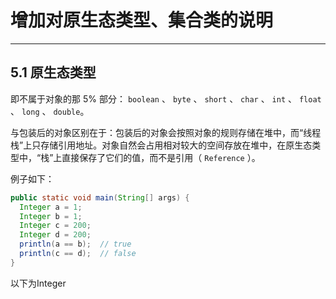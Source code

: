 # 增加对原生态类型、集合类的说明

---

## 5.1 原生态类型
即不属于对象的那 5% 部分： `boolean` 、 `byte` 、 `short` 、 `char` 、 `int` 、 `float` 、 `long` 、 `double`。

与包装后的对象区别在于：包装后的对象会按照对象的规则存储在堆中，而“线程栈”上只存储引用地址。对象自然会占用相对较大的空间存放在堆中，在原生态类型中，“栈”上直接保存了它们的值，而不是引用（ `Reference` ）。  
  
例子如下：
```java
public static void main(String[] args) {
  Integer a = 1;
  Integer b = 1;
  Integer c = 200;
  Integer d = 200;
  println(a == b);  // true
  println(c == d);  // false
}
```
以下为Integer



